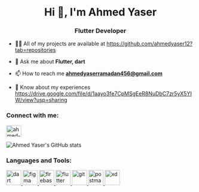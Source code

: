 <h1 align="center">Hi 👋, I'm Ahmed Yaser</h1>
<h3 align="center">Flutter Developer</h3>

- 👨‍💻 All of my projects are available at https://github.com/ahmedyaser12?tab=repositories

- 💬 Ask me about **Flutter, dart**

- 📫 How to reach me **ahmedyaserramadan456@gmail.com**

- 📄 Know about my experiences https://drive.google.com/file/d/1aayo3fe7CpMSgEeR8NuDbC7zr5yX5YIW/view?usp=sharing

<h3 align="left">Connect with me:</h3>
<p align="left">
<a href="https://linkedin.com/in/ahmed-yaser-51aa801a9/" target="blank"><img align="center" src="https://raw.githubusercontent.com/rahuldkjain/github-profile-readme-generator/master/src/images/icons/Social/linked-in-alt.svg" alt="ahmed-yaser-51aa801a9/" height="30" width="40" /></a>
</p>

![Ahmed Yaser's GitHub stats](https://github-readme-stats.vercel.app/api?username=ahmedyaser12&show_icons=true)

<h3 align="left">Languages and Tools:</h3>
<p align="left"> <a href="https://dart.dev" target="_blank" rel="noreferrer"> <img src="https://www.vectorlogo.zone/logos/dartlang/dartlang-icon.svg" alt="dart" width="40" height="40"/> </a> <a href="https://www.figma.com/" target="_blank" rel="noreferrer"> <img src="https://www.vectorlogo.zone/logos/figma/figma-icon.svg" alt="figma" width="40" height="40"/> </a> <a href="https://firebase.google.com/" target="_blank" rel="noreferrer"> <img src="https://www.vectorlogo.zone/logos/firebase/firebase-icon.svg" alt="firebase" width="40" height="40"/> </a> <a href="https://flutter.dev" target="_blank" rel="noreferrer"> <img src="https://www.vectorlogo.zone/logos/flutterio/flutterio-icon.svg" alt="flutter" width="40" height="40"/> </a> <a href="https://git-scm.com/" target="_blank" rel="noreferrer"> <img src="https://www.vectorlogo.zone/logos/git-scm/git-scm-icon.svg" alt="git" width="40" height="40"/> </a> <a href="https://postman.com" target="_blank" rel="noreferrer"> <img src="https://www.vectorlogo.zone/logos/getpostman/getpostman-icon.svg" alt="postman" width="40" height="40"/> </a> <a href="https://www.adobe.com/products/xd.html" target="_blank" rel="noreferrer"> <img src="https://cdn.worldvectorlogo.com/logos/adobe-xd.svg" alt="xd" width="40" height="40"/> </a> </p>
